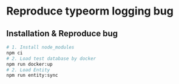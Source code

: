 # Reproduce typeorm logging bug

## Installation & Reproduce bug

```bash
# 1. Install node_modules
npm ci
# 2. Load test database by docker
npm run docker:up
# 2. Load Entity
npm run entity:sync
```

